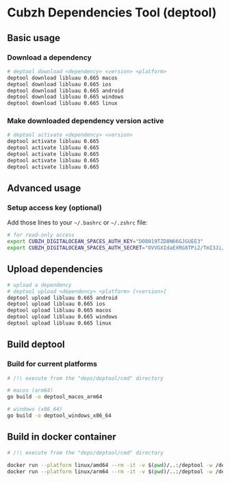 # Cubzh Dependencies Tool (deptool)

## Basic usage

### Download a dependency

```sh
# deptool download <dependency> <version> <platform>
deptool download libluau 0.665 macos
deptool download libluau 0.665 ios
deptool download libluau 0.665 android
deptool download libluau 0.665 windows
deptool download libluau 0.665 linux
```

### Make downloaded dependency version active

```sh
# deptool activate <dependency> <version>
deptool activate libluau 0.665
deptool activate libluau 0.665
deptool activate libluau 0.665
deptool activate libluau 0.665
deptool activate libluau 0.665
```

## Advanced usage

### Setup access key (optional)

Add those lines to your `~/.bashrc` or `~/.zshrc` file:

```bash
# for read-only access
export CUBZH_DIGITALOCEAN_SPACES_AUTH_KEY="DO8019TZD8N66GJGUEE3"
export CUBZH_DIGITALOCEAN_SPACES_AUTH_SECRET="OVVGXIdaEXRG8TPi2/TmI3Ji/h56nZgetMxeYw9aXlk"
```

## Upload dependencies

```bash
# upload a dependency
# deptool upload <dependency> <platform> [<version>]
deptool upload libluau 0.665 android
deptool upload libluau 0.665 ios
deptool upload libluau 0.665 macos
deptool upload libluau 0.665 windows
deptool upload libluau 0.665 linux
```

## Build deptool

### Build for current platforms

```bash
# /!\ execute from the "deps/deptool/cmd" directory

# macos (arm64)
go build -o deptool_macos_arm64

# windows (x86_64)
go build -o deptool_windows_x86_64
```

## Build in docker container

```bash
# /!\ execute from the "deps/deptool/cmd" directory

docker run --platform linux/amd64 --rm -it -v $(pwd)/..:/deptool -w /deptool/cmd golang:1.24.1-alpine3.21 go build -o deptool_linux_x86_64
docker run --platform linux/arm64 --rm -it -v $(pwd)/..:/deptool -w /deptool/cmd golang:1.24.1-alpine3.21 go build -o deptool_linux_arm64
```
